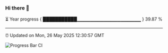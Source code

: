 ### Hi there 👋

⏳ Year progress { ███████████▁▁▁▁▁▁▁▁▁▁▁▁▁▁▁▁▁▁▁ } 39.87 %

---

⏰ Updated on Mon, 26 May 2025 12:30:57 GMT

![Progress Bar CI](https://github.com/liununu/liununu/workflows/Progress%20Bar%20CI/badge.svg)
